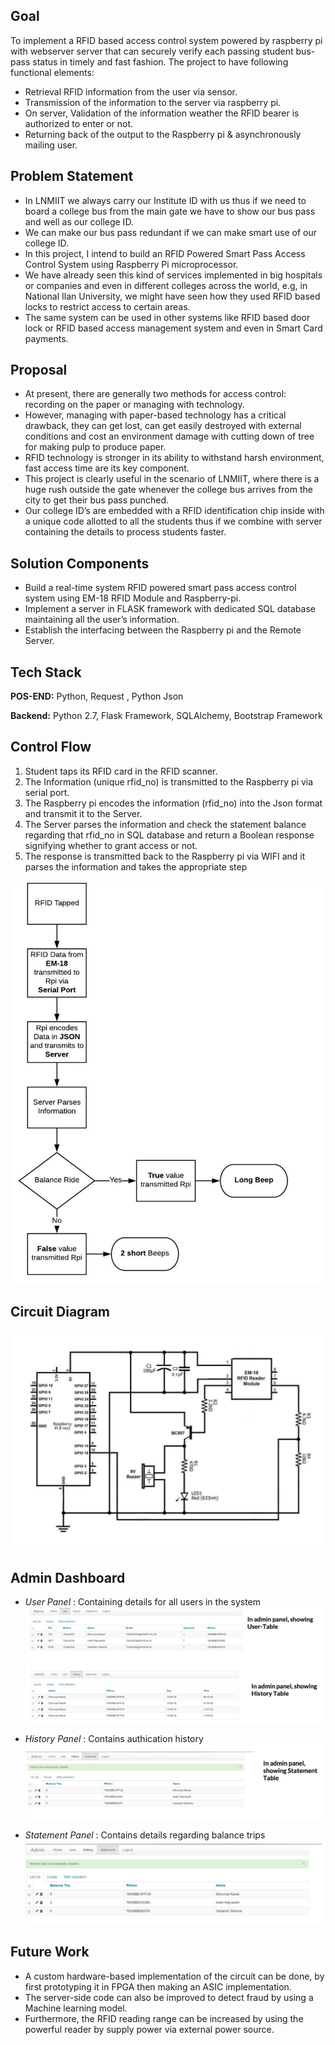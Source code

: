 ## Goal

To implement a RFID based access control system powered by raspberry pi with webserver server that can securely verify each passing student bus-pass status in timely and fast fashion. The project to have following functional elements: 

- Retrieval RFID information from the user via sensor.
- Transmission of the information to the server via raspberry pi.
- On server, Validation of the information weather the RFID bearer is authorized to enter or not.
- Returning back of the output to the Raspberry pi & asynchronously mailing user.

## Problem Statement

- In LNMIIT we always carry our Institute ID with us thus if we need to board a college bus from the main gate we have to show our bus pass and well as our college ID.
- We can make our bus pass redundant if we can make smart use of our college ID.
- In this project, I intend to build an RFID Powered Smart Pass Access Control System using Raspberry Pi microprocessor.
- We have already seen this kind of services implemented in big hospitals or companies and even in different colleges across the world, e.g, in National Ilan University, we might have seen how they used RFID based locks to restrict access to certain areas.
- The same system can be used in other systems like RFID based door lock or RFID based access management system and even in Smart Card payments.

## Proposal 

- At present, there are generally two methods for access control: recording on the paper or managing with technology.
- However, managing with paper-based technology has a critical drawback, they can get lost, can get easily destroyed with external conditions and cost an environment damage with cutting down of tree for making pulp to produce paper.
- RFID technology is stronger in its ability to withstand harsh environment, fast access time are its key component.
- This project is clearly useful in the scenario of LNMIIT, where there is a huge rush outside the gate whenever the college bus arrives from the city to get their bus pass punched.
- Our college ID’s are embedded with a RFID identification chip inside with a unique code allotted to all the students thus if we combine with server containing the details to process students faster.

## Solution Components 

- Build a real-time system RFID powered smart pass access control system using EM-18 RFID Module and Raspberry-pi.
- Implement a server in FLASK framework with dedicated SQL database maintaining all the user’s information.
- Establish the interfacing between the Raspberry pi and the Remote Server. 

## Tech Stack

__POS-END:__ Python, Request , Python Json

__Backend:__ Python 2.7, Flask Framework, SQLAlchemy, Bootstrap Framework 

## Control Flow 

1. Student taps its RFID card in the RFID scanner.
2. The Information (unique rfid_no) is transmitted to the Raspberry pi via serial port.
3. The Raspberry pi encodes the information (rfid_no) into the Json format and transmit it to the Server.
4. The Server parses the information and check the statement balance regarding that rfid_no in SQL database and return a Boolean response signifying whether to grant access or not.
5. The response is transmitted back to the Raspberry pi via WIFI and it parses the information and takes the appropriate step

![Flowchart](/Screenshots/Flowchart.png "Flowchart")


## Circuit Diagram 

![Flowchart](/Screenshots/CircuitDiagram.png "Circuit Diagram")

## Admin Dashboard 

- *User Panel* : Containing details for all users in the system 
![Flowchart](/Screenshots/UI1.png "Dashboard")

- *History Panel* : Contains authication history 
![Flowchart](/Screenshots/UI2.png "Dashboard")

- *Statement Panel* : Contains details regarding balance trips
![Flowchart](/Screenshots/UI3.png "Dashboard")

## Future Work

- A custom hardware-based implementation of the circuit can be done, by first prototyping it in FPGA then making an ASIC implementation.
- The server-side code can also be improved to detect fraud by using a Machine learning model.
- Furthermore, the RFID reading range can be increased by using the powerful reader by supply power via external power source.

